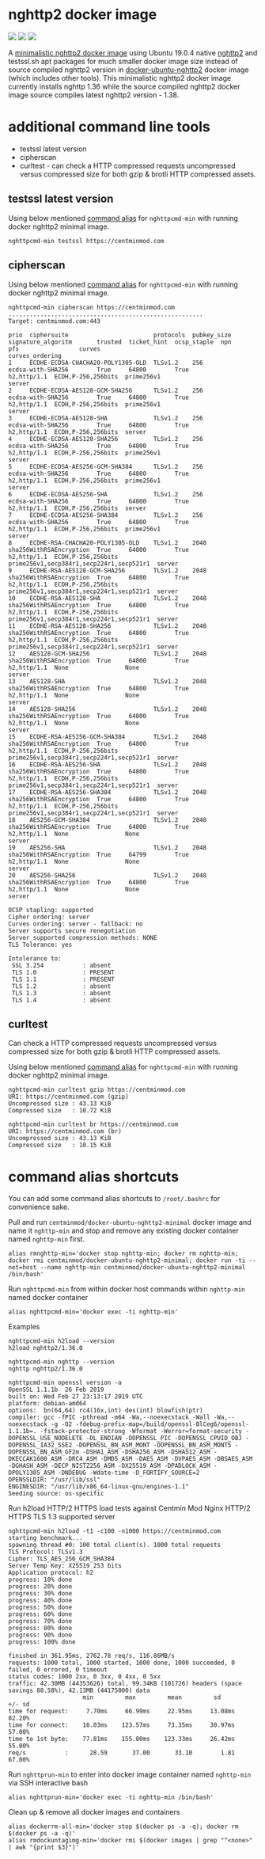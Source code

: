 # nghttp2 docker image

[![](https://images.microbadger.com/badges/version/centminmod/docker-ubuntu-nghttp2-minimal.svg)](https://microbadger.com/images/centminmod/docker-ubuntu-nghttp2-minimal "Get your own version badge on microbadger.com") [![](https://images.microbadger.com/badges/image/centminmod/docker-ubuntu-nghttp2-minimal.svg)](https://microbadger.com/images/centminmod/docker-ubuntu-nghttp2-minimal "Get your own image badge on microbadger.com") [![](https://images.microbadger.com/badges/commit/centminmod/docker-ubuntu-nghttp2-minimal.svg)](https://microbadger.com/images/centminmod/docker-ubuntu-nghttp2-minimal "Get your own commit badge on microbadger.com")

A [minimalistic nghttp2 docker image](https://hub.docker.com/r/centminmod/docker-ubuntu-nghttp2-minimal) using Ubuntu 19.0.4 native [nghttp2](https://github.com/nghttp2/nghttp2) and testssl.sh apt packages for much smaller docker image size instead of source compiled nghttp2 version in [docker-ubuntu-nghttp2](https://www.github.com/centminmod/docker-ubuntu-nghttp2) docker image (which includes other tools). This minimalistic nghttp2 docker image currently installs nghttp 1.36 while the source compiled nghttp2 docker image source compiles latest nghttp2 version - 1.38.

# additional command line tools

* testssl latest version
* cipherscan
* curltest - can check a HTTP compressed requests uncompressed versus compressed size for both gzip & brotli HTTP compressed assets.

## testssl latest version

Using below mentioned [command alias](#command-alias-shortcuts) for `nghttpcmd-min` with running docker nghttp2 minimal image.

```
nghttpcmd-min testssl https://centminmod.com
```

## cipherscan

Using below mentioned [command alias](#command-alias-shortcuts) for `nghttpcmd-min` with running docker nghttp2 minimal image.

```
nghttpcmd-min cipherscan https://centminmod.com
.......................................................
Target: centminmod.com:443

prio  ciphersuite                        protocols  pubkey_size  signature_algoritm       trusted  ticket_hint  ocsp_staple  npn          pfs                 curves                                    curves_ordering
1     ECDHE-ECDSA-CHACHA20-POLY1305-OLD  TLSv1.2    256          ecdsa-with-SHA256        True     64800        True         h2,http/1.1  ECDH,P-256,256bits  prime256v1                                server
2     ECDHE-ECDSA-AES128-GCM-SHA256      TLSv1.2    256          ecdsa-with-SHA256        True     64800        True         h2,http/1.1  ECDH,P-256,256bits  prime256v1                                server
3     ECDHE-ECDSA-AES128-SHA             TLSv1.2    256          ecdsa-with-SHA256        True     64800        True         h2,http/1.1  ECDH,P-256,256bits  server
4     ECDHE-ECDSA-AES128-SHA256          TLSv1.2    256          ecdsa-with-SHA256        True     64800        True         h2,http/1.1  ECDH,P-256,256bits  prime256v1                                server
5     ECDHE-ECDSA-AES256-GCM-SHA384      TLSv1.2    256          ecdsa-with-SHA256        True     64800        True         h2,http/1.1  ECDH,P-256,256bits  prime256v1                                server
6     ECDHE-ECDSA-AES256-SHA             TLSv1.2    256          ecdsa-with-SHA256        True     64800        True         h2,http/1.1  ECDH,P-256,256bits  server
7     ECDHE-ECDSA-AES256-SHA384          TLSv1.2    256          ecdsa-with-SHA256        True     64800        True         h2,http/1.1  ECDH,P-256,256bits  prime256v1                                server
8     ECDHE-RSA-CHACHA20-POLY1305-OLD    TLSv1.2    2048         sha256WithRSAEncryption  True     64800        True         h2,http/1.1  ECDH,P-256,256bits  prime256v1,secp384r1,secp224r1,secp521r1  server
9     ECDHE-RSA-AES128-GCM-SHA256        TLSv1.2    2048         sha256WithRSAEncryption  True     64800        True         h2,http/1.1  ECDH,P-256,256bits  prime256v1,secp384r1,secp224r1,secp521r1  server
10    ECDHE-RSA-AES128-SHA               TLSv1.2    2048         sha256WithRSAEncryption  True     64800        True         h2,http/1.1  ECDH,P-256,256bits  prime256v1,secp384r1,secp224r1,secp521r1  server
11    ECDHE-RSA-AES128-SHA256            TLSv1.2    2048         sha256WithRSAEncryption  True     64800        True         h2,http/1.1  ECDH,P-256,256bits  prime256v1,secp384r1,secp224r1,secp521r1  server
12    AES128-GCM-SHA256                  TLSv1.2    2048         sha256WithRSAEncryption  True     64800        True         h2,http/1.1  None                None                                      server
13    AES128-SHA                         TLSv1.2    2048         sha256WithRSAEncryption  True     64800        True         h2,http/1.1  None                None                                      server
14    AES128-SHA256                      TLSv1.2    2048         sha256WithRSAEncryption  True     64800        True         h2,http/1.1  None                None                                      server
15    ECDHE-RSA-AES256-GCM-SHA384        TLSv1.2    2048         sha256WithRSAEncryption  True     64800        True         h2,http/1.1  ECDH,P-256,256bits  prime256v1,secp384r1,secp224r1,secp521r1  server
16    ECDHE-RSA-AES256-SHA               TLSv1.2    2048         sha256WithRSAEncryption  True     64800        True         h2,http/1.1  ECDH,P-256,256bits  prime256v1,secp384r1,secp224r1,secp521r1  server
17    ECDHE-RSA-AES256-SHA384            TLSv1.2    2048         sha256WithRSAEncryption  True     64800        True         h2,http/1.1  ECDH,P-256,256bits  prime256v1,secp384r1,secp224r1,secp521r1  server
18    AES256-GCM-SHA384                  TLSv1.2    2048         sha256WithRSAEncryption  True     64800        True         h2,http/1.1  None                None                                      server
19    AES256-SHA                         TLSv1.2    2048         sha256WithRSAEncryption  True     64799        True         h2,http/1.1  None                None                                      server
20    AES256-SHA256                      TLSv1.2    2048         sha256WithRSAEncryption  True     64800        True         h2,http/1.1  None                None                                      server

OCSP stapling: supported
Cipher ordering: server
Curves ordering: server - fallback: no
Server supports secure renegotiation
Server supported compression methods: NONE
TLS Tolerance: yes

Intolerance to:
 SSL 3.254           : absent
 TLS 1.0             : PRESENT
 TLS 1.1             : PRESENT
 TLS 1.2             : absent
 TLS 1.3             : absent
 TLS 1.4             : absent
 ```

## curltest 

Can check a HTTP compressed requests uncompressed versus compressed size for both gzip & brotli HTTP compressed assets.

Using below mentioned [command alias](#command-alias-shortcuts) for `nghttpcmd-min` with running docker nghttp2 minimal image.

```
nghttpcmd-min curltest gzip https://centminmod.com
URI: https://centminmod.com (gzip)
Uncompressed size : 43.13 KiB
Compressed size   : 10.72 KiB
```
```
nghttpcmd-min curltest br https://centminmod.com    
URI: https://centminmod.com (br)
Uncompressed size : 43.13 KiB
Compressed size   : 10.15 KiB
```

# command alias shortcuts

You can add some command alias shortcuts to `/root/.bashrc` for convenience sake.

Pull and run `centminmod/docker-ubuntu-nghttp2-minimal` docker image and name it `nghttp-min` and stop and remove any existing docker container named `nghttp-min` first.

```
alias rmnghttp-min='docker stop nghttp-min; docker rm nghttp-min; docker rmi centminmod/docker-ubuntu-nghttp2-minimal; docker run -ti --net=host --name nghttp-min centminmod/docker-ubuntu-nghttp2-minimal /bin/bash'
```

Run `nghttpcmd-min` from within docker host commands within `nghttp-min` named docker container

```
alias nghttpcmd-min='docker exec -ti nghttp-min'
```

Examples

```
nghttpcmd-min h2load --version
h2load nghttp2/1.36.0
```

```
nghttpcmd-min nghttp --version
nghttp nghttp2/1.36.0
```

```
nghttpcmd-min openssl version -a
OpenSSL 1.1.1b  26 Feb 2019
built on: Wed Feb 27 23:13:17 2019 UTC
platform: debian-amd64
options:  bn(64,64) rc4(16x,int) des(int) blowfish(ptr) 
compiler: gcc -fPIC -pthread -m64 -Wa,--noexecstack -Wall -Wa,--noexecstack -g -O2 -fdebug-prefix-map=/build/openssl-BlCeg6/openssl-1.1.1b=. -fstack-protector-strong -Wformat -Werror=format-security -DOPENSSL_USE_NODELETE -DL_ENDIAN -DOPENSSL_PIC -DOPENSSL_CPUID_OBJ -DOPENSSL_IA32_SSE2 -DOPENSSL_BN_ASM_MONT -DOPENSSL_BN_ASM_MONT5 -DOPENSSL_BN_ASM_GF2m -DSHA1_ASM -DSHA256_ASM -DSHA512_ASM -DKECCAK1600_ASM -DRC4_ASM -DMD5_ASM -DAES_ASM -DVPAES_ASM -DBSAES_ASM -DGHASH_ASM -DECP_NISTZ256_ASM -DX25519_ASM -DPADLOCK_ASM -DPOLY1305_ASM -DNDEBUG -Wdate-time -D_FORTIFY_SOURCE=2
OPENSSLDIR: "/usr/lib/ssl"
ENGINESDIR: "/usr/lib/x86_64-linux-gnu/engines-1.1"
Seeding source: os-specific
```

Run h2load HTTP/2 HTTPS load tests against Centmin Mod Nginx HTTP/2 HTTPS TLS 1.3 supported server

```
nghttpcmd-min h2load -t1 -c100 -n1000 https://centminmod.com
starting benchmark...
spawning thread #0: 100 total client(s). 1000 total requests
TLS Protocol: TLSv1.3
Cipher: TLS_AES_256_GCM_SHA384
Server Temp Key: X25519 253 bits
Application protocol: h2
progress: 10% done
progress: 20% done
progress: 30% done
progress: 40% done
progress: 50% done
progress: 60% done
progress: 70% done
progress: 80% done
progress: 90% done
progress: 100% done

finished in 361.95ms, 2762.78 req/s, 116.86MB/s
requests: 1000 total, 1000 started, 1000 done, 1000 succeeded, 0 failed, 0 errored, 0 timeout
status codes: 1000 2xx, 0 3xx, 0 4xx, 0 5xx
traffic: 42.30MB (44353626) total, 99.34KB (101726) headers (space savings 88.58%), 42.13MB (44175000) data
                     min         max         mean         sd        +/- sd
time for request:     7.70ms     66.99ms     22.95ms     13.08ms    82.20%
time for connect:    18.03ms    123.57ms     73.35ms     30.97ms    57.00%
time to 1st byte:    77.81ms    155.80ms    123.33ms     26.42ms    55.00%
req/s           :      28.59       37.00       33.10        1.81    67.00%
```

Run `nghttprun-min` to enter into docker image container named `nghttp-min` via SSH interactive bash

```
alias nghttprun-min='docker exec -ti nghttp-min /bin/bash'
```

Clean up & remove all docker images and containers

```
alias dockerrm-all-min='docker stop $(docker ps -a -q); docker rm $(docker ps -a -q)'
alias rmdockuntagimg-min='docker rmi $(docker images | grep "^<none>" | awk "{print $3}")'
```